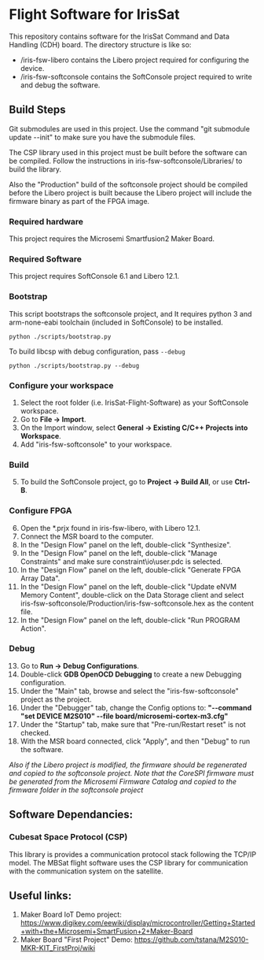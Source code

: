 # Flight Software for IrisSat
This repository contains software for the IrisSat Command and Data Handling (CDH) board. The directory structure is like so:
- /iris-fsw-libero contains the Libero project required for configuring the device.
- /iris-fsw-softconsole contains the SoftConsole project required to write and debug the software.


## Build Steps

Git submodules are used in this project. Use the command "git submodule update --init" to make sure you have the submodule files.

The CSP library used in this project must be built before the software can be compiled.
Follow the instructions in iris-fsw-softconsole/Libraries/ to build the library.

Also the "Production" build of the softconsole project should be compiled before the Libero project is built because the Libero project will include the firmware binary as part of the FPGA image.


### Required hardware
This project requires the Microsemi Smartfusion2 Maker Board.

### Required Software
This project requires SoftConsole 6.1 and Libero 12.1.

### Bootstrap
This script bootstraps the softconsole project, and It requires python 3 and arm-none-eabi toolchain (included in SoftConsole) to be installed.
```
python ./scripts/bootstrap.py
```

To build libcsp with debug configuration, pass `--debug`
```
python ./scripts/bootstrap.py --debug
```

### Configure your workspace
1. Select the root folder (i.e. IrisSat-Flight-Software) as your SoftConsole workspace.
2. Go to **File -> Import**.
3. On the Import window, select **General -> Existing C/C++ Projects into Workspace**.
4. Add "iris-fsw-softconsole" to your workspace.

### Build
5. To build the SoftConsole project, go to **Project -> Build All**, or use **Ctrl-B**.

### Configure FPGA
6. Open the \*.prjx found in iris-fsw-libero, with Libero 12.1.
7. Connect the MSR board to the computer.
8. In the "Design Flow" panel on the left, double-click "Synthesize".
9. In the "Design Flow" panel on the left, double-click "Manage Constraints" and make sure  constraint\io\user.pdc is selected.
10. In the "Design Flow" panel on the left, double-click "Generate FPGA Array Data".
11. In the "Design Flow" panel on the left, double-click "Update eNVM Memory Content", double-click on the Data Storage client and select iris-fsw-softconsole/Production/iris-fsw-softconsole.hex as the content file.
12. In the "Design Flow" panel on the left, double-click "Run PROGRAM Action".

### Debug
13. Go to **Run -> Debug Configurations**.
14. Double-click **GDB OpenOCD Debugging** to create a new Debugging configuration.
15. Under the "Main" tab, browse and select the "iris-fsw-softconsole" project as the project.
16. Under the "Debugger" tab, change the Config options to: **"--command "set DEVICE M2S010" --file board/microsemi-cortex-m3.cfg"**
17. Under the "Startup" tab, make sure that "Pre-run/Restart reset" is not checked.
18. With the MSR board connected, click "Apply", and then "Debug" to run the software.

*Also if the Libero project is modified, the firmware should be regenerated and copied to the softconsole project. Note that the CoreSPI firmware must be generated from the Microsemi Firmware Catalog and copied to the firmware folder in the softconsole project*

## Software Dependancies:

### Cubesat Space Protocol (CSP)

This library is provides a communication protocol stack following the TCP/IP model. The MBSat flight software uses the CSP library for communication with the communication system on the satellite.



## Useful links:
1. Maker Board IoT Demo project: https://www.digikey.com/eewiki/display/microcontroller/Getting+Started+with+the+Microsemi+SmartFusion+2+Maker-Board
2. Maker Board "First Project" Demo: https://github.com/tstana/M2S010-MKR-KIT_FirstProj/wiki
